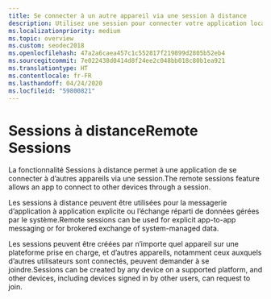 ```yaml
---
title: Se connecter à un autre appareil via une session à distance
description: Utilisez une session pour connecter votre application locale à un appareil distant.
ms.localizationpriority: medium
ms.topic: overview
ms.custom: seodec2018
ms.openlocfilehash: 47a2a6caea457c1c552817f219899d2805b52eb4
ms.sourcegitcommit: 7e022438d0414d8f24ee2c048bb018c80b1ea921
ms.translationtype: HT
ms.contentlocale: fr-FR
ms.lasthandoff: 04/24/2020
ms.locfileid: "59800821"
---
```

# <a name="remote-sessions"></a><span data-ttu-id="a287e-103">Sessions à distance</span><span class="sxs-lookup"><span data-stu-id="a287e-103">Remote Sessions</span></span>

<span data-ttu-id="a287e-104">La fonctionnalité Sessions à distance permet à une application de se connecter à d’autres appareils via une session.</span><span class="sxs-lookup"><span data-stu-id="a287e-104">The remote sessions feature allows an app to connect to other devices through a session.</span></span>

<span data-ttu-id="a287e-105">Les sessions à distance peuvent être utilisées pour la messagerie d’application à application explicite ou l’échange réparti de données gérées par le système.</span><span class="sxs-lookup"><span data-stu-id="a287e-105">Remote sessions can be used for explicit app-to-app messaging or for brokered exchange of system-managed data.</span></span>

<span data-ttu-id="a287e-106">Les sessions peuvent être créées par n’importe quel appareil sur une plateforme prise en charge, et d’autres appareils, notamment ceux auxquels d’autres utilisateurs sont connectés, peuvent demander à se joindre.</span><span class="sxs-lookup"><span data-stu-id="a287e-106">Sessions can be created by any device on a supported platform, and other devices, including devices signed in by other users, can request to join.</span></span>
